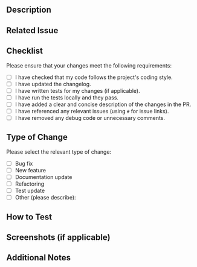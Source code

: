 ## Description

<!-- Provide a brief summary of what changes are being proposed in this pull request. -->

## Related Issue

<!-- If applicable, link to the issue being resolved (e.g., #123). -->

## Checklist

Please ensure that your changes meet the following requirements:

- [ ] I have checked that my code follows the project's coding style.
- [ ] I have updated the changelog.
- [ ] I have written tests for my changes (if applicable).
- [ ] I have run the tests locally and they pass.
- [ ] I have added a clear and concise description of the changes in the PR.
- [ ] I have referenced any relevant issues (using `#` for issue links).
- [ ] I have removed any debug code or unnecessary comments.

## Type of Change

Please select the relevant type of change:

- [ ] Bug fix
- [ ] New feature
- [ ] Documentation update
- [ ] Refactoring
- [ ] Test update
- [ ] Other (please describe):

## How to Test

<!-- If applicable, provide a step-by-step guide on how to test your changes locally. -->

## Screenshots (if applicable)

<!-- If your change includes visual updates, provide before-and-after screenshots. -->

## Additional Notes

<!-- Any other context or information about the pull request (optional). -->
